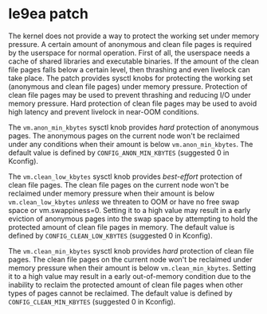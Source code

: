 
# le9ea patch

The kernel does not provide a way to protect the working set under memory pressure. A certain amount of anonymous and clean file pages is required by the userspace for normal operation. First of all, the userspace needs a cache of shared libraries and executable binaries. If the amount of the clean file pages falls below a certain level, then thrashing and even livelock can take place. The patch provides sysctl knobs for protecting the working set (anonymous and clean file pages) under memory pressure. Protection of clean file pages may be used to prevent thrashing and reducing I/O under memory pressure. Hard protection of clean file pages may be used to avoid high latency and prevent livelock in near-OOM conditions.

The `vm.anon_min_kbytes` sysctl knob provides *hard* protection of anonymous pages. The anonymous pages on the current node won't be reclaimed under any conditions when their amount is below `vm.anon_min_kbytes`. The default value is defined by `CONFIG_ANON_MIN_KBYTES` (suggested 0 in Kconfig).

The `vm.clean_low_kbytes` sysctl knob provides *best-effort* protection of clean file pages. The clean file pages on the current node won't be reclaimed under memory pressure when their amount is below `vm.clean_low_kbytes` *unless* we threaten to OOM or have no free swap space or vm.swappiness=0. Setting it to a high value may result in a early eviction of anonymous pages into the swap space by attempting to hold the protected amount of clean file pages in memory. The default value is defined by `CONFIG_CLEAN_LOW_KBYTES` (suggested 0 in Kconfig).

The `vm.clean_min_kbytes` sysctl knob provides *hard* protection of clean file pages. The clean file pages on the current node won't be reclaimed under memory pressure when their amount is below `vm.clean_min_kbytes`. Setting it to a high value may result in a early out-of-memory condition due to the inability to reclaim the protected amount of clean file pages when other types of pages cannot be reclaimed. The default value is defined by `CONFIG_CLEAN_MIN_KBYTES` (suggested 0 in Kconfig).
